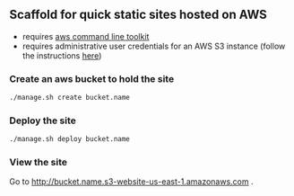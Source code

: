 ## Scaffold for quick static sites hosted on AWS

* requires [aws command line toolkit](https://aws.amazon.com/cli/)
* requires administrative user credentials for an AWS S3 instance (follow the instructions [here](http://docs.aws.amazon.com/gettingstarted/latest/swh/setting-up.html))

### Create an aws bucket to hold the site

```bash
./manage.sh create bucket.name
```

### Deploy the site

```bash
./manage.sh deploy bucket.name
```

### View the site

Go to http://bucket.name.s3-website-us-east-1.amazonaws.com .
